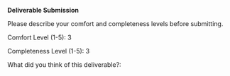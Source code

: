 **Deliverable Submission**

Please describe your comfort and completeness levels before submitting.

Comfort Level (1-5):  3

Completeness Level (1-5): 3

What did you think of this deliverable?:
